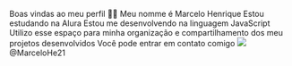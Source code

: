 Boas vindas ao meu perfil 💙💙
Meu nomme é Marcelo Henrique
Estou estudando na Alura
Estou me desenvolvendo na linguagem JavaScript
Utilizo esse espaço para minha organização e compartilhamento dos meu projetos desenvolvidos
Você pode entrar em contato comigo 
![](00001096726701SP@al.educacao.sp.gov.br
)
@MarceloHe21
